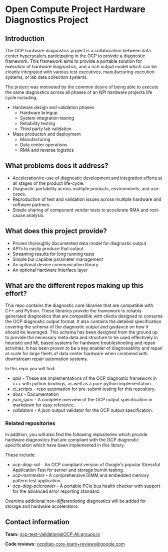 # Open Compute Project Hardware Diagnostics Project

## Introduction

The OCP hardware diagnostics project is a collaboration between data center hyperscalers participating in the OCP to provide a diagnostic framework.  This framework aims to provide a portable solution for execution of hardware diagnostics, and a rich output model which can be cleanly integrated with various test executives, manufacturing execution systems, or lab data collection systems.

The project was motivated by the common desire of being able to execute the same diagnostics across all phases of an NPI hardware projects life cycle including.

* Hardware design and validation phases
  * Hardware bringup
  * System integration testing
  * Reliability testing
  * Third party lab validation
* Mass producton and deployment
  * Manufacturing
  * Data center operations
  * RMA and reverse logistics

## What problems does it address?

* Acceleration/re-use of diagnostic development and integration efforts at all stages of the product life-cycle.
* Diagnostic portability across multiple products, environments, and use-cases.
* Reproduction of test and validation issues across multiple hardware and software partners.
* Simple sharing of component vendor tests to accelerate RMA and root-cause analysis.

## What does this project provide?

* Proven thoroughly documented data model for diagnostic output
* API’s to easily produce that output.
* Streaming results for long running tests
* Simple but capable parameter management
* An optional device communication library
* An optional hardware interface layer

## What are the different repos making up this effort?

This repo contains the diagnostic core libraries that are compatible with C++ and Python. These libraries provide the framework to reliably generated diagnostics that are compatible with clients designed to consume the OCP diagnostic output format.  It also contains the detailed specification covering the schema of the diagnostic output and guidance on how it should be leveraged.  This schema has been designed from the ground up to provide the necessary meta data and structure to be used effectively in heuristic and ML based systems for hardware troubleshooting and repair activities.  It has been proven to be a key enabler of diagnosability and repair at scale for large fleets of data center hardware when combined with downstream repair automation systems.

In this repo you will find:

* *apis* - These are implementations of the OCP diagnostic framework in c++ with python bindings, as well as a pure python implementation.
* *ci_scripts* - repo automation for pre-submit testing for this repository.
* *docs* - Documentation
* *json_spec* - A complete overview of the OCP output specification in markdown for easy reference.
* *validators* - A json output validator for the OCP output specification.

### Related repositories

In addition, you will also find the following repositories which provide hardware diagnostics that are compliant with the OCP diagnostic specification which have been implemented in this library.

These include:
* *ocp-diag-sat* - An OCP compliant version of Google's popular Stressful Application Test for server and storage burnin testing.
* *ocp-memtester* - A comprehensive DIMM and embedded memory pattern test application.
* *ocp-diag-pcicrawler* - A portable PCIe bus health checker with support for the advanced error reporting standard.

Overtime additional *non-differentiating* diagnostics will be added for storage and hardware accelerators.

## Contact information

**Team:** ocp-test-validation@OCP-All.groups.io

**Code reviews:** ocpdiag-core-team+reviews@google.com
